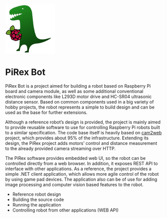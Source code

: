 ![PiRex](images/pirex.png)
# PiRex Bot

PiRex Bot is a project aimed for building a robot based on Raspberry Pi board and camera module, as well as some additional conventional electronic components like L293D motor drive and HC-SR04 ultrasonic distance sensor. Based on common components used in a big variety of hobby projects, the robot represents a simple to build design and can be used as the base for further extensions.

Although a reference robot’s design is provided, the project is mainly aimed to provide reusable software to use for controlling Raspberry Pi robots built to a similar specification. The code base itself is heavily based on [cam2web](https://github.com/cvsandbox/cam2web) project, which provides about 95% of the infrastructure. Extending its design, the PiRex project adds motors’ control and distance measurement to the already provided camera streaming over HTTP.

The PiRex software provides embedded web UI, so the robot can be controlled directly from a web browser. In addition, it exposes REST API to interface with other applications. As a reference, the project provides a simple .NET client application, which allows more agile control of the robot by using game pad devices. The application also can be of use for adding image processing and computer vision based features to the robot.

* Reference robot design
* Building the source code
* Running the application
* Controlling robot from other applications (WEB API)
